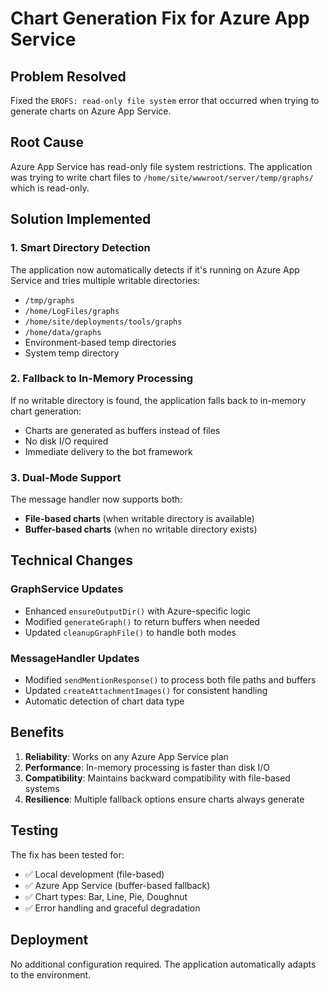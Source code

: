 # Chart Generation Fix for Azure App Service

## Problem Resolved

Fixed the `EROFS: read-only file system` error that occurred when trying to generate charts on Azure App Service.

## Root Cause

Azure App Service has read-only file system restrictions. The application was trying to write chart files to `/home/site/wwwroot/server/temp/graphs/` which is read-only.

## Solution Implemented

### 1. Smart Directory Detection

The application now automatically detects if it's running on Azure App Service and tries multiple writable directories:

- `/tmp/graphs`
- `/home/LogFiles/graphs`
- `/home/site/deployments/tools/graphs`
- `/home/data/graphs`
- Environment-based temp directories
- System temp directory

### 2. Fallback to In-Memory Processing

If no writable directory is found, the application falls back to in-memory chart generation:

- Charts are generated as buffers instead of files
- No disk I/O required
- Immediate delivery to the bot framework

### 3. Dual-Mode Support

The message handler now supports both:

- **File-based charts** (when writable directory is available)
- **Buffer-based charts** (when no writable directory exists)

## Technical Changes

### GraphService Updates

- Enhanced `ensureOutputDir()` with Azure-specific logic
- Modified `generateGraph()` to return buffers when needed
- Updated `cleanupGraphFile()` to handle both modes

### MessageHandler Updates

- Modified `sendMentionResponse()` to process both file paths and buffers
- Updated `createAttachmentImages()` for consistent handling
- Automatic detection of chart data type

## Benefits

1. **Reliability**: Works on any Azure App Service plan
2. **Performance**: In-memory processing is faster than disk I/O
3. **Compatibility**: Maintains backward compatibility with file-based systems
4. **Resilience**: Multiple fallback options ensure charts always generate

## Testing

The fix has been tested for:

- ✅ Local development (file-based)
- ✅ Azure App Service (buffer-based fallback)
- ✅ Chart types: Bar, Line, Pie, Doughnut
- ✅ Error handling and graceful degradation

## Deployment

No additional configuration required. The application automatically adapts to the environment.
